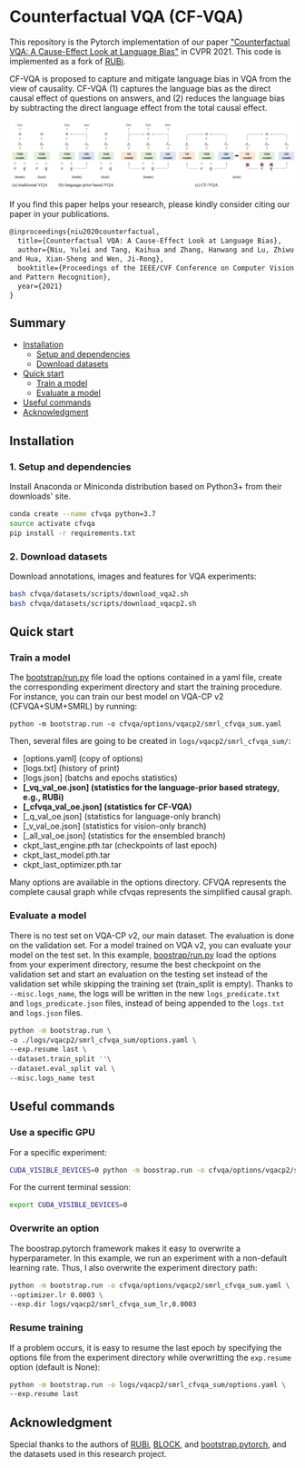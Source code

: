 # Counterfactual VQA (CF-VQA)

This repository is the Pytorch implementation of our paper ["Counterfactual VQA: A Cause-Effect Look at Language Bias"](https://arxiv.org/abs/2006.04315) in CVPR 2021. This code is implemented as a fork of [RUBi][1].

CF-VQA is proposed to capture and mitigate language bias in VQA from the view of causality. CF-VQA (1) captures the language bias as the direct causal effect of questions on answers, and (2) reduces the language bias by subtracting the direct language effect from the total causal effect.

<p align="center">
    <img src="assets/cfvqa.png" />
</p>


If you find this paper helps your research, please kindly consider citing our paper in your publications.
```
@inproceedings{niu2020counterfactual,
  title={Counterfactual VQA: A Cause-Effect Look at Language Bias},
  author={Niu, Yulei and Tang, Kaihua and Zhang, Hanwang and Lu, Zhiwu and Hua, Xian-Sheng and Wen, Ji-Rong},
  booktitle={Proceedings of the IEEE/CVF Conference on Computer Vision and Pattern Recognition},
  year={2021}
}
```
## Summary

* [Installation](#installation)
    * [Setup and dependencies](#1-setup-and-dependencies)
    * [Download datasets](#2-download-datasets)
* [Quick start](#quick-start)
    * [Train a model](#train-a-model)
    * [Evaluate a model](#evaluate-a-model)
* [Useful commands](#useful-commands)
* [Acknowledgment](#acknowledgment)

## Installation


### 1. Setup and dependencies

Install Anaconda or Miniconda distribution based on Python3+ from their downloads' site.

```bash
conda create --name cfvqa python=3.7
source activate cfvqa
pip install -r requirements.txt
```

### 2. Download datasets

Download annotations, images and features for VQA experiments:
```bash
bash cfvqa/datasets/scripts/download_vqa2.sh
bash cfvqa/datasets/scripts/download_vqacp2.sh
```


## Quick start


### Train a model

The [bootstrap/run.py](https://github.com/Cadene/bootstrap.pytorch/blob/master/bootstrap/run.py) file load the options contained in a yaml file, create the corresponding experiment directory and start the training procedure. For instance, you can train our best model on VQA-CP v2 (CFVQA+SUM+SMRL) by running:
```bash?
python -m bootstrap.run -o cfvqa/options/vqacp2/smrl_cfvqa_sum.yaml
```
Then, several files are going to be created in `logs/vqacp2/smrl_cfvqa_sum/`:
- [options.yaml] (copy of options)
- [logs.txt] (history of print)
- [logs.json] (batchs and epochs statistics)
- **[\_vq\_val\_oe.json] (statistics for the language-prior based strategy, e.g., RUBi)**
- **[\_cfvqa\_val\_oe.json] (statistics for CF-VQA)**
- [\_q\_val\_oe.json] (statistics for language-only branch)
- [\_v\_val\_oe.json] (statistics for vision-only branch)
- [\_all\_val\_oe.json] (statistics for the ensembled branch)
- ckpt_last_engine.pth.tar (checkpoints of last epoch)
- ckpt_last_model.pth.tar
- ckpt_last_optimizer.pth.tar

Many options are available in the options directory. CFVQA represents the complete causal graph while cfvqas represents the simplified causal graph.

### Evaluate a model

There is no test set on VQA-CP v2, our main dataset. The evaluation is done on the validation set. For a model trained on VQA v2, you can evaluate your model on the test set. In this example, [boostrap/run.py](https://github.com/Cadene/bootstrap.pytorch/blob/master/bootstrap/run.py) load the options from your experiment directory, resume the best checkpoint on the validation set and start an evaluation on the testing set instead of the validation set while skipping the training set (train_split is empty). Thanks to `--misc.logs_name`, the logs will be written in the new `logs_predicate.txt` and `logs_predicate.json` files, instead of being appended to the `logs.txt` and `logs.json` files.
```bash
python -m bootstrap.run \
-o ./logs/vqacp2/smrl_cfvqa_sum/options.yaml \
--exp.resume last \
--dataset.train_split ''\
--dataset.eval_split val \
--misc.logs_name test 
```

## Useful commands


### Use a specific GPU

For a specific experiment:
```bash
CUDA_VISIBLE_DEVICES=0 python -m boostrap.run -o cfvqa/options/vqacp2/smrl_cfvqa_sum.yaml
```

For the current terminal session:
```bash
export CUDA_VISIBLE_DEVICES=0
```

### Overwrite an option

The boostrap.pytorch framework makes it easy to overwrite a hyperparameter. In this example, we run an experiment with a non-default learning rate. Thus, I also overwrite the experiment directory path:
```bash
python -m bootstrap.run -o cfvqa/options/vqacp2/smrl_cfvqa_sum.yaml \
--optimizer.lr 0.0003 \
--exp.dir logs/vqacp2/smrl_cfvqa_sum_lr,0.0003
```

### Resume training

If a problem occurs, it is easy to resume the last epoch by specifying the options file from the experiment directory while overwritting the `exp.resume` option (default is None):
```bash
python -m bootstrap.run -o logs/vqacp2/smrl_cfvqa_sum/options.yaml \
--exp.resume last
```


## Acknowledgment

Special thanks to the authors of [RUBi][1], [BLOCK][2], and [bootstrap.pytorch][3], and the datasets used in this research project.


[1]: https://github.com/cdancette/rubi.bootstrap.pytorch
[2]: https://github.com/Cadene/block.bootstrap.pytorch
[3]: https://github.com/Cadene/bootstrap.pytorch